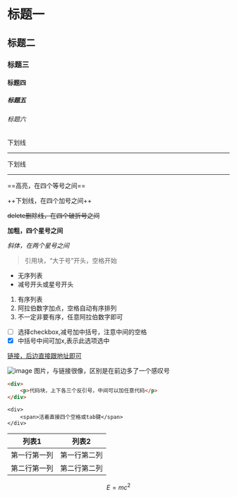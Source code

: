 
# 标题一
## 标题二
### 标题三
#### 标题四
##### 标题五
###### 标题六



下划线
- - -
下划线
* * *

==高亮，在四个等号之间==


++下划线，在四个加号之间++

~~delete删除线，在四个破折号之间~~

**加粗，四个星号之间**

*斜体，在两个星号之间*

> 引用块，“大于号”开头，空格开始

- 无序列表
- 减号开头或星号开头

1. 有序列表
2. 阿拉伯数字加点，空格自动有序排列
3. 不一定非要有序，任意阿拉伯数字即可

- [ ] 选择checkbox,减号加中括号，注意中间的空格
- [x] 中括号中间可加x,表示此选项选中

[链接，后边直接跟地址即可](https://www.baidu.com/)

![image](https://caifunc.com:443/images/logo.png) 图片，与链接很像，区别是在前边多了一个感叹号

```html
<div>
    <p>代码块，上下各三个反引号，中间可以加任意代码</p>   
</div>
```
    <div>
        <span>活着直接四个空格或tab键</span>
    </div>

列表1 | 列表2
---|---
第一行第一列 | 第一行第二列
第二行第一列 | 第二行第二列

```math 
E = mc^2
```



